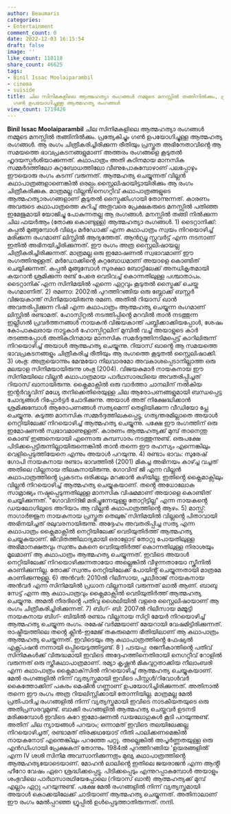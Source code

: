 ```yaml
---
author: Beaumaris
categories:
- Entertainment
comment_count: 0
date: 2022-12-03 16:15:54
draft: false
image: ''
like_count: 110118
share_count: 46625
tags:
- Binil Issac Moolaiparambil
- cinema
- suiside
title: ചില സിനിമകളിലെ ആത്മഹത്യാ രംഗങ്ങൾ നമ്മുടെ മനസ്സിൽ തങ്ങിനിൽക്കും, പ്രത്യേകിച്ചും
  ഗൺ ഉപയോഗിച്ചുള്ള ആത്മഹത്യ രംഗങ്ങൾ
view_count: 1719426
---
```


**Binil Issac Moolaiparambil** ചില സിനിമകളിലെ ആത്മഹത്യാ രംഗങ്ങൾ നമ്മുടെ മനസ്സിൽ തങ്ങിനിൽക്കും. പ്രത്യേകിച്ചും ഗൺ ഉപയോഗിച്ചുള്ള ആത്മഹത്യ രംഗങ്ങൾ. ആ രംഗം ചിത്രീകരിച്ചിരിക്കുന്ന രീതിയും പ്രസ്തുത അഭിനേതാവിൻ്റെ ആ സമയത്തെ ഭാവപ്രകടനങ്ങളുമാണ് അത്തരം രംഗങ്ങളെ കൂടുതൽ ഹൃദയസ്പർശിയാക്കുന്നത്. കഥാപാത്രം അതി കഠിനമായ മാനസിക സമ്മർദത്തിലോ കുറ്റബോധത്തിലോ വീണുപോകുമ്പോഴാണ് പലപ്പോഴും ഈയൊരു രംഗം കടന്ന് വരുന്നത്. ആത്മഹത്യ ചെയ്യുന്നത് വില്ലൻ കഥാപാത്രങ്ങളാണെങ്കിൽ ഒരല്പം സ്റ്റൈലിഷായിട്ടായിരിക്കും ആ രംഗം ചിത്രീകരിക്കുക. മാത്രമല്ല വില്ലൻ/നെഗറ്റീവ് കഥാപാത്രങ്ങളുടെ ആത്മഹത്യാരംഗങ്ങളാണ് കൂടുതൽ സ്ട്രൈക്കിംഗായി തോന്നുന്നത്. കാരണം അവരുടെ കഥാപാത്രത്തെ കുറിച്ച് അതുവരെ പ്രേക്ഷകരുടെ മനസ്സിൽ പതിഞ്ഞ ഇമേജുമായി യോജിച്ചു പോകുന്നതല്ല ആ രംഗങ്ങൾ. മനസ്സിൽ തങ്ങി നിൽക്കുന്ന ചില ഫയർആം (തോക്കു കൊണ്ടുള്ള) ആത്മഹത്യാ രംഗങ്ങൾ. 1) ടൈറ്റാനിക്ക്: കപ്പൽ മുങ്ങുമ്പോൾ വില്യം മർഡോക്ക് എന്ന കഥാപാത്രം സ്വയം നിറയൊഴിച്ച് മരിക്കുന്ന രംഗമാണ് ലിസ്റ്റിൽ ആദ്യത്തേത്. ആൻഡ്രൂ സ്റ്റുവർട്ട് എന്ന നടനാണ് ഇതിൽ അഭിനയിച്ചിരിക്കുന്നത്. ഈ രംഗം അത്ര സ്റ്റൈലിഷായല്ല ചിത്രീകരിച്ചിരിക്കുന്നത്. മാത്രമല്ല ഒരു ഇമോഷണൽ സ്വഭാവമാണ് ഈ രംഗത്തിനുള്ളത്. മർഡോക്കിൻ്റെ കുറ്റബോധമാണ് അയാളെ കൊണ്ടിത് ചെയ്യിക്കുന്നത്. കപ്പൽ മുങ്ങുമ്പോൾ സുരക്ഷാ ബോട്ടിലേക്ക് അനധികൃതമായി കയറാൻ ശ്രമിക്കുന്ന രണ്ട് പേരെ വെടിവച്ച് കൊന്നതിലുള്ള പശ്ചാതാപം. ടൈറ്റാനിക് എന്ന സിനിമയിൽ എന്നെ ഏറ്റവും കൂടുതൽ സ്ട്രൈക്ക് ചെയ്ത രംഗമാണിത്. 2) രമണാ: 2002ൽ പുറത്തിറങ്ങിയ ഒരു ബ്ലോക്ക് ബസ്റ്റർ വിജയകാന്ത് സിനിമയായിരുന്നു രമണ. അതിൽ റിയാസ് ഖാൻ അവതരിപ്പിക്കുന്ന റിഷി എന്ന കഥാപാത്രം ആത്മഹത്യ ചെയ്യുന്ന രംഗമാണ് ലിസ്റ്റിൽ രണ്ടാമത്. ഹോസ്പിറ്റൽ നടത്തിപ്പിൻ്റെ മറവിൽ താൻ നടത്തുന്ന ഇല്ലീഗൽ പ്രവർത്തനങ്ങൾ നായകൻ വിജയകാന്ത് പബ്ലിക്കാക്കിയപ്പോൾ, ശേഷം കോപാകുലരായ നാട്ടുകാർ ഹോസ്പിറ്റലിന് മുമ്പിൽ വച്ച് അയാളുടെ കാർ തടഞ്ഞപ്പോൾ അതികഠിനമായ മാനസിക സമർദ്ദത്തിനടിമപ്പെട്ട് കാറിലിരുന്ന് നിറയൊഴിച്ച് അയാൾ ആത്മഹത്യ ചെയ്യുന്നു. റിയാസ് ഖാൻ്റെ ആ സമയത്തെ ഭാവപ്രകടനങ്ങളും ചിത്രീകരിച്ച രീതിയും ആ രംഗത്തെ കൂടുതൽ സ്റ്റൈലിഷാക്കി. 3) ശംഭു: അത്രയൊന്നും മേന്മയോ നിലവാരമോ അവകാശപ്പെടാനില്ലാത്ത ഒരു മലയാള സിനിമയായിരുന്നു ശംഭു (2004). വിജയകുമാർ നായകനായ ഈ സിനിമയിലെ വില്ലൻ കഥാപാത്രമായ പാർഥസാരഥിയെ അവതരിപ്പിച്ചത് റിയാസ് ഖാനായിരുന്നു. ക്ലൈമാക്സിൽ ഒരു വാർത്താ ചാനലിന് നൽകിയ ഇൻ്റർവ്യൂവിന് മധ്യേ തനിക്കെതിരെയുള്ള ചില ആരോപണങ്ങളുമായി ബന്ധപ്പെട്ട ചോദ്യങ്ങൾ റിപ്പോർട്ടർ ചോദിക്കുന്നു. അയാൾ അത് നിക്ഷേദ്ധിക്കാൻ ശ്രമിക്കുമ്പോൾ ആരോപണങ്ങൾ സത്യമെന്ന് തെളിയിക്കുന്ന വീഡിയോ പ്ലേ ചെയ്യുന്നു. കടുത്ത മാനസിക സമ്മർദ്ദത്തിലകപ്പെട്ടു, ഗത്യന്തരമില്ലാതെ അയാൾ നെറ്റിയിലേക്ക് നിറയൊഴിച്ച് ആത്മഹത്യ ചെയ്യുന്നു. പക്ഷേ ഈ രംഗത്തിന് ഒരു ഇമോഷണൽ സ്വഭാവമാണുള്ളത്. കാരണം ആത്മഹത്യക്ക് മുമ്പ് താനെന്തു കൊണ്ട് ഇങ്ങനെയായി എന്നൊരു കുമ്പസാരം നടത്തുന്നുണ്ട്. ഒരുപക്ഷേ പിടിക്കപ്പെട്ടിരുന്നില്ലായിരുന്നെങ്കിൽ താൻ തന്നെ ഈ രഹസ്യം എന്നെങ്കിലും വെളിപ്പെടുത്തിയേനെ എന്നും അയാൾ പറയുന്നു. 4) രണ്ടാം ഭാവം: സുരേഷ് ഗോപി നായകനായ രണ്ടാം ഭാവത്തിൽ (2001) മികച്ച അഭിനയം കാഴ്ച്ച വച്ചത് അതിലെ വില്ലനായ തിലകനായിരുന്നു. ഗോവിന്ദ് ജി എന്ന വില്ലൻ കഥാപാത്രത്തിൻ്റെ പ്രകടനം ഒരിക്കലും മറക്കാൻ കഴിയില്ല. ഇതിൻ്റെ ക്ലൈമാക്സിലും വില്ലൻ നിറയൊഴിച്ച് ആത്മഹത്യ ചെയ്യുകയാണ്. തൻ്റെ അധോലോക സാമ്രാജ്യം നഷ്ടപ്പെടുന്നതിലുള്ള മാനസിക വിഷമമാണ് അയാളെ കൊണ്ടിത് ചെയ്യിക്കുന്നത്. "ഗോവിന്ദ്ജി മരിച്ചൂന്നേയുള്ളൂ തോറ്റിട്ടില്ല" എന്ന നായകൻ്റെ ഡയലോഗിലൂടെ അറിയാം ആ വില്ലൻ കഥാപാത്രത്തിൻ്റെ ആഴം. 5) മാസ്സ്: നാഗാർജ്ജുന നായകനായ പ്രസ്തുത തെലുങ്ക് സിനിമയിൽ വില്ലൻ്റെ പിതാവായി അഭിനയിച്ചത് രലുവരനായിരുന്നു. അദ്ദേഹം അവതരിപ്പിച്ച സത്യ എന്ന കഥാപാത്രം ക്ലൈമാക്സിൽ നെറ്റിയിലേക്ക് വെടിയുതിർത്ത് ആത്മഹത്യ ചെയ്യുകയാണ്. ജീവിതത്തിലാദ്യമായി ഒരാളോട് തോറ്റു പോയതിലുള്ള അഭിമാനക്ഷതവും സ്വന്തം മകനെ വെടിയുതിർത്ത് കൊന്നതിലുള്ള നിരാശയും മൂലമാണ് ആ കഥാപാത്രം ആത്മഹത്യ ചെയ്യുന്നത്. ഇവിടെ അയാൾ നെറ്റിയിലേക്ക് നിറയൊഴിക്കുന്നതായോ അല്ലെങ്കിൽ വീഴുന്നതായോ സ്ക്രീനിൽ കാണിക്കുന്നില്ല. തോക്ക് സ്വന്തം നെറ്റിയിലേക്ക് പോയിൻ്റ് ചെയ്യുന്നതായി മാത്രമേ കാണിക്കുന്നുള്ളൂ. 6) അൻവർ: 2010ൽ റിലീസായ, പൃഥ്വീരാജ് നായകനായ അൻവർ എന്ന സിനിമയിൽ പ്രധാന വില്ലനായി വരുന്നത് ലാൽ ആണ്. ബാബു സേട്ട് എന്ന ആ കഥാപാത്രവും ക്ലൈമാക്സിൽ വെടിയുതിർത്ത് ആത്മഹത്യ ചെയ്യുന്നു. അമൽ നീരദിൻ്റെ പതിവു ശൈലിയിൽ വളരെ സ്റ്റൈലിഷായാണ് ആ രംഗം ചിത്രീകരിച്ചിരിക്കുന്നത്. 7) ബിഗ്- ബി: 2007ൽ റിലീസായ മമ്മൂട്ടി നായകനായ ബിഗ്- ബിയിൽ രണ്ടാം വില്ലനായ സിറ്റി മേയർ നിറയൊഴിച്ച് ആത്മഹത്യ ചെയ്യുന്ന രംഗം. രമേഷ് വർമ്മയാണ് മേയറായി വേഷമിട്ടിരിക്കുന്നത്. രാഷ്ട്രീയത്തിലെ തൻ്റെ ക്ലീൻ-ഇമേജ് തകരുമെന്ന ഭീതിയിലാണ് ആ കഥാപാത്രം ആത്മഹത്യ ചെയ്യുന്നത്. ഇവിടെയും ആ കഥാപാത്രത്തിൻ്റെ ഫേഷ്യൽ എക്സ്പ്രഷൻ നന്നായി ഒപ്പിയെടുത്തിട്ടുണ്ട്. 8 ) പടയപ്പ: രജനീകാന്തിൻ്റെ പതിവ് സിനിമകൾക്ക് വിരുദ്ധമായി ഇവിടെ അദ്ദേഹത്തിനെതിരായി നെഗറ്റീവ് റോളിൽ വരുന്നത് ഒരു സ്ത്രീകഥാപാത്രമാണ്. രമ്യാ കൃഷ്ണൻ മികവുറ്റതാക്കിയ നീലാംബരി എന്ന കഥാപാത്രം ക്ലൈമാക്‌സിൽ നിറയൊഴിച്ച് ആത്മഹത്യ ചെയ്യുകയാണ്. മേൽ രംഗങ്ങളിൽ നിന്ന് വ്യത്യസ്തമായി ഇവിടെ പിസ്റ്റൾ/റിവോൾവർ കൈത്തോക്കിന് പകരം മെഷീൻ ഗണ്ണാണ് ഉപയോഗിച്ചിരിക്കുന്നത്. അതിനാൽ തന്നെ ഈ രംഗം അത്ര റിയലിസ്റ്റിക്കായി തോന്നിയില്ല. മാത്രമല്ല മേൽ പ്രതിപാദിച്ച രംഗങ്ങളിൽ നിന്ന് വ്യത്യസ്തമായി ഇവിടെ നാടകീയതയുടെ ഒരു അതിപ്രസരവുമുണ്ട്. ബാക്കി രംഗങ്ങളിൽ ആത്മഹത്യ ചെയ്തവർ ഉടനടി മരിക്കുമ്പോൾ ഇവിടെ കുറേ ഇമോഷണൽ ഡയലോഗുകൾ കൂടി പറയുന്നുണ്ട്. അതിന് ചില ന്യായങ്ങൾ പറയാം; ഒന്നാമത് ഇവിടെ തലയിലേക്കല്ല നിറയൊഴിച്ചത്, രണ്ടാമത് തിരക്കഥയോട് നീതി പാലിക്കണമെങ്കിൽ നായകനോട് എന്തെങ്കിലും പറഞ്ഞേ പറ്റൂ. അല്ലെങ്കിൽ അപൂർണ്ണതയുള്ള ഒരു എൻഡിംഗായി പ്രേക്ഷകന് തോന്നും. 1984ൽ പുറത്തിറങ്ങിയ 'ഉയരങ്ങളിൽ' എന്ന IV ശശി സിനിമ അവസാനിക്കുന്നതും മുഖ്യ കഥാപാത്രത്തിൻ്റെ ആത്മഹത്യയോടെയാണ്. മോഹൻ ലാലിൻ്റെ ഇതിലെ ജയരാജൻ എന്ന ആൻ്റി ഹീറോ വേഷം ഏറെ ശ്രദ്ധിക്കപ്പെട്ടു. പിടിക്കപ്പെടും എന്നുറപ്പാകുമ്പോൾ അയാളും ശംഭുവിലെ പാർഥസാരഥിയേപ്പോലെ (റിയാസ് ഖാൻ) ആത്മഹത്യക്ക് മുമ്പ് എല്ലാം ഏറ്റു പറയുന്നുണ്ട്. പക്ഷേ മേൽ രംഗങ്ങളിൽ നിന്ന് വ്യത്യസ്തമായി അയാൾ കൊക്കയിലേക്ക് ചാടിയാണ് ആത്മഹത്യ ചെയ്യുന്നത്. അതിനാലാണ് ഈ രംഗം മേൽപ്പറഞ്ഞ ഗ്രൂപ്പിൽ ഉൾപ്പെടുത്താതിരുന്നത്. നന്ദി.